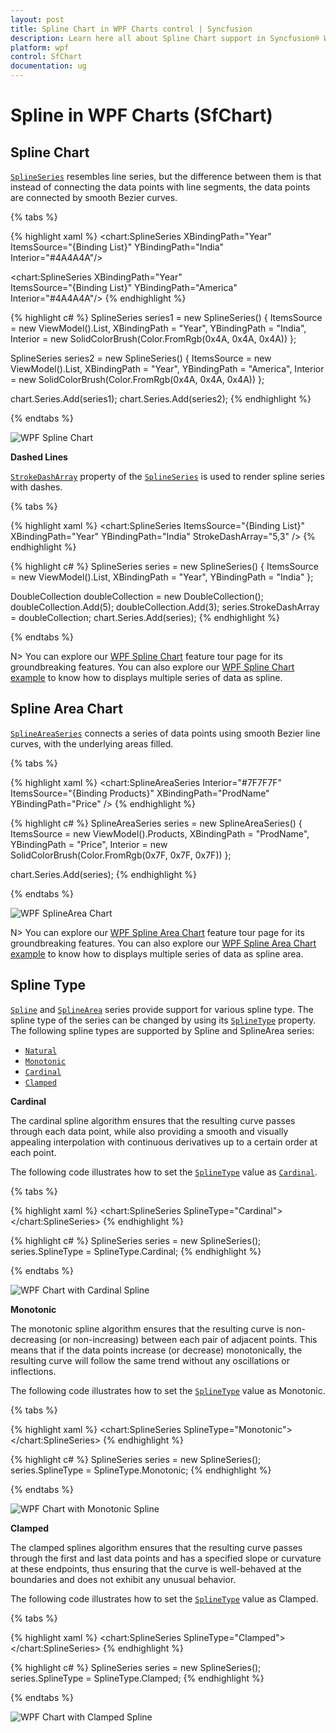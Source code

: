 ```yaml
---
layout: post
title: Spline Chart in WPF Charts control | Syncfusion
description: Learn here all about Spline Chart support in Syncfusion® WPF Charts (SfChart) control, its elements and more details.
platform: wpf
control: SfChart
documentation: ug
---
```


# Spline in WPF Charts (SfChart)

## Spline Chart

[`SplineSeries`](https://help.syncfusion.com/cr/wpf/Syncfusion.UI.Xaml.Charts.SplineSeries.html#) resembles line series, but the difference between them is that instead of connecting the data points with line segments, the data points are connected by smooth Bezier curves.

{% tabs %}

{% highlight xaml %}
<chart:SplineSeries XBindingPath="Year"     
                    ItemsSource="{Binding List}" 
                    YBindingPath="India"               
                    Interior="#4A4A4A"/>

<chart:SplineSeries XBindingPath="Year"     
                    ItemsSource="{Binding List}" 
                    YBindingPath="America"               
                    Interior="#4A4A4A"/>
{% endhighlight %}

{% highlight c# %}
SplineSeries series1 = new SplineSeries()
{
    ItemsSource = new ViewModel().List,
    XBindingPath = "Year",
    YBindingPath = "India",
    Interior = new SolidColorBrush(Color.FromRgb(0x4A, 0x4A, 0x4A))
};

SplineSeries series2 = new SplineSeries()
{
    ItemsSource = new ViewModel().List,
    XBindingPath = "Year",
    YBindingPath = "America",
    Interior = new SolidColorBrush(Color.FromRgb(0x4A, 0x4A, 0x4A))
};

chart.Series.Add(series1);
chart.Series.Add(series2);
{% endhighlight %}

{% endtabs %}

![WPF Spline Chart](Series_images/wpf-spline-chart.png)

**Dashed Lines**

[`StrokeDashArray`](https://help.syncfusion.com/cr/wpf/Syncfusion.UI.Xaml.Charts.SplineSeries.html#Syncfusion_UI_Xaml_Charts_SplineSeries_StrokeDashArray) property of the [`SplineSeries`](https://help.syncfusion.com/cr/wpf/Syncfusion.UI.Xaml.Charts.SplineSeries.html#) is used to render spline series with dashes.

{% tabs %}

{% highlight xaml %}
<chart:SplineSeries ItemsSource="{Binding List}" 
                    XBindingPath="Year" 
                    YBindingPath="India" 
                    StrokeDashArray="5,3" />
{% endhighlight %}

{% highlight c# %}
SplineSeries series = new SplineSeries()
{
    ItemsSource = new ViewModel().List,
    XBindingPath = "Year",
    YBindingPath = "India"
};

DoubleCollection doubleCollection = new DoubleCollection();
doubleCollection.Add(5);
doubleCollection.Add(3);
series.StrokeDashArray = doubleCollection;
chart.Series.Add(series);
{% endhighlight %}

{% endtabs %}

N> You can explore our [WPF Spline Chart](https://www.syncfusion.com/wpf-controls/charts/wpf-spline-chart) feature tour page for its groundbreaking features. You can also explore our [WPF Spline Chart example](https://github.com/syncfusion/wpf-demos/blob/master/chart/Views/Basic%20Charts/Spline.xaml) to know how to displays multiple series of data as spline.

## Spline Area Chart

[`SplineAreaSeries`](https://help.syncfusion.com/cr/wpf/Syncfusion.UI.Xaml.Charts.SplineAreaSeries.html#) connects a series of data points using smooth Bezier line curves, with the underlying areas filled. 

{% tabs %}

{% highlight xaml %}
<chart:SplineAreaSeries Interior="#7F7F7F"              
                        ItemsSource="{Binding Products}" 
                        XBindingPath="ProdName"     
                        YBindingPath="Price" />
{% endhighlight %}

{% highlight c# %}
SplineAreaSeries series = new SplineAreaSeries()
{
    ItemsSource = new ViewModel().Products,
    XBindingPath = "ProdName",
    YBindingPath = "Price",
    Interior = new SolidColorBrush(Color.FromRgb(0x7F, 0x7F, 0x7F))
};

chart.Series.Add(series);
{% endhighlight %}

{% endtabs %}

![WPF SplineArea Chart](Series_images/wpf-spline-area-chart.png)

N> You can explore our [WPF Spline Area Chart](https://www.syncfusion.com/wpf-controls/charts/wpf-spline-area-chart) feature tour page for its groundbreaking features. You can also explore our [WPF Spline Area Chart example](https://github.com/syncfusion/wpf-demos/blob/master/chart/Views/Basic%20Charts/SplineArea.xaml) to know how to displays multiple series of data as spline area.

## Spline Type

[`Spline`](https://help.syncfusion.com/cr/wpf/Syncfusion.UI.Xaml.Charts.SplineSeries.html) and [`SplineArea`](https://help.syncfusion.com/cr/wpf/Syncfusion.UI.Xaml.Charts.SplineAreaSeries.html) series provide support for various spline type. The spline type of the series can be changed by using its [`SplineType`](https://help.syncfusion.com/cr/wpf/Syncfusion.UI.Xaml.Charts.SplineSeries.html#Syncfusion_UI_Xaml_Charts_SplineSeries_SplineType) property. The following spline types are supported by Spline and SplineArea series:

* [`Natural`](https://help.syncfusion.com/cr/wpf/Syncfusion.UI.Xaml.Charts.SplineType.html) 
* [`Monotonic`](https://help.syncfusion.com/cr/wpf/Syncfusion.UI.Xaml.Charts.SplineType.html) 
* [`Cardinal`](https://help.syncfusion.com/cr/wpf/Syncfusion.UI.Xaml.Charts.SplineType.html)
* [`Clamped`](https://help.syncfusion.com/cr/wpf/Syncfusion.UI.Xaml.Charts.SplineType.html)

**Cardinal**

The cardinal spline algorithm ensures that the resulting curve passes through each data point, while also providing a smooth and visually appealing interpolation with continuous derivatives up to a certain order at each point.

The following code illustrates how to set the [`SplineType`](https://help.syncfusion.com/cr/wpf/Syncfusion.UI.Xaml.Charts.SplineSeries.html#Syncfusion_UI_Xaml_Charts_SplineSeries_SplineType) value as [`Cardinal`](https://help.syncfusion.com/cr/wpf/Syncfusion.UI.Xaml.Charts.SplineType.html).

{% tabs %}

{% highlight xaml %}
<chart:SplineSeries SplineType="Cardinal">
</chart:SplineSeries>
{% endhighlight %}

{% highlight c# %}
SplineSeries series = new SplineSeries();
series.SplineType = SplineType.Cardinal;
{% endhighlight %}

{% endtabs %}

![WPF Chart with Cardinal Spline](Series_images/wpf-chart-cardinal-spline.png)

**Monotonic**

The monotonic spline algorithm ensures that the resulting curve is non-decreasing (or non-increasing) between each pair of adjacent points. This means that if the data points increase (or decrease) monotonically, the resulting curve will follow the same trend without any oscillations or inflections.

The following code illustrates how to set the [`SplineType`](https://help.syncfusion.com/cr/wpf/Syncfusion.UI.Xaml.Charts.SplineSeries.html#Syncfusion_UI_Xaml_Charts_SplineSeries_SplineType) value as Monotonic.

{% tabs %}

{% highlight xaml %}
<chart:SplineSeries SplineType="Monotonic">
</chart:SplineSeries>
{% endhighlight %}

{% highlight c# %}
SplineSeries series = new SplineSeries();
series.SplineType = SplineType.Monotonic;
{% endhighlight %}

{% endtabs %}

![WPF Chart with Monotonic Spline](Series_images/wpf-chart-monotonic-spline.png)

**Clamped**

The clamped splines algorithm ensures that the resulting curve passes through the first and last data points and has a specified slope or curvature at these endpoints, thus ensuring that the curve is well-behaved at the boundaries and does not exhibit any unusual behavior.

The following code illustrates how to set the [`SplineType`](https://help.syncfusion.com/cr/wpf/Syncfusion.UI.Xaml.Charts.SplineSeries.html#Syncfusion_UI_Xaml_Charts_SplineSeries_SplineType) value as Clamped.

{% tabs %}

{% highlight xaml %}
<chart:SplineSeries SplineType="Clamped">
</chart:SplineSeries>
{% endhighlight %}

{% highlight c# %}
SplineSeries series = new SplineSeries();
series.SplineType = SplineType.Clamped;
{% endhighlight %}

{% endtabs %}

![WPF Chart with Clamped Spline](Series_images/wpf-chart-clamped-spline.png)